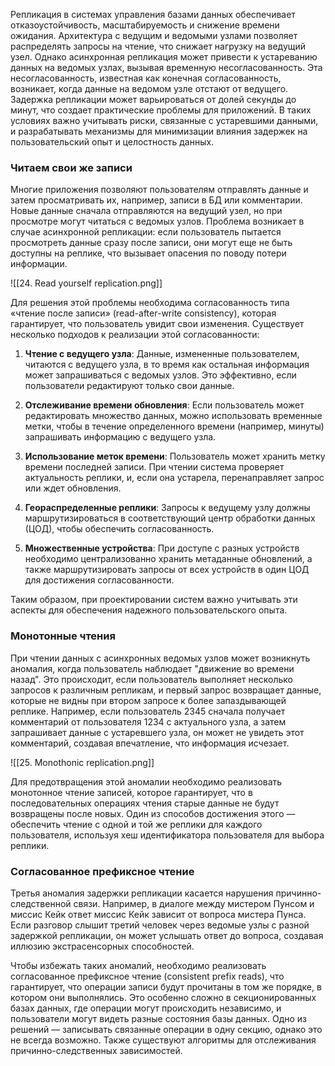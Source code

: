 Репликация в системах управления базами данных обеспечивает отказоустойчивость, масштабируемость и снижение времени ожидания. Архитектура с ведущим и ведомыми узлами позволяет распределять запросы на чтение, что снижает нагрузку на ведущий узел. Однако асинхронная репликация может привести к устареванию данных на ведомых узлах, вызывая временную несогласованность. Эта несогласованность, известная как конечная согласованность, возникает, когда данные на ведомом узле отстают от ведущего. Задержка репликации может варьироваться от долей секунды до минут, что создает практические проблемы для приложений. В таких условиях важно учитывать риски, связанные с устаревшими данными, и разрабатывать механизмы для минимизации влияния задержек на пользовательский опыт и целостность данных.

### Читаем свои же записи

Многие приложения позволяют пользователям отправлять данные и затем просматривать их, например, записи в БД или комментарии. Новые данные сначала отправляются на ведущий узел, но при просмотре могут читаться с ведомых узлов. Проблема возникает в случае асинхронной репликации: если пользователь пытается просмотреть данные сразу после записи, они могут еще не быть доступны на реплике, что вызывает опасения по поводу потери информации.

![[24. Read yourself replication.png]]

Для решения этой проблемы необходима согласованность типа «чтение после записи» (read-after-write consistency), которая гарантирует, что пользователь увидит свои изменения. Существует несколько подходов к реализации этой согласованности:

1. **Чтение с ведущего узла**: Данные, измененные пользователем, читаются с ведущего узла, в то время как остальная информация может запрашиваться с ведомых узлов. Это эффективно, если пользователи редактируют только свои данные.

2. **Отслеживание времени обновления**: Если пользователь может редактировать множество данных, можно использовать временные метки, чтобы в течение определенного времени (например, минуты) запрашивать информацию с ведущего узла.

3. **Использование меток времени**: Пользователь может хранить метку времени последней записи. При чтении система проверяет актуальность реплики, и, если она устарела, перенаправляет запрос или ждет обновления.

4. **Геораспределенные реплики**: Запросы к ведущему узлу должны маршрутизироваться в соответствующий центр обработки данных (ЦОД), чтобы обеспечить согласованность.

5. **Множественные устройства**: При доступе с разных устройств необходимо централизованно хранить метаданные обновлений, а также маршрутизировать запросы от всех устройств в один ЦОД для достижения согласованности. 

Таким образом, при проектировании систем важно учитывать эти аспекты для обеспечения надежного пользовательского опыта.

### Монотонные чтения

При чтении данных с асинхронных ведомых узлов может возникнуть аномалия, когда пользователь наблюдает "движение во времени назад". Это происходит, если пользователь выполняет несколько запросов к различным репликам, и первый запрос возвращает данные, которые не видны при втором запросе к более запаздывающей реплике. Например, если пользователь 2345 сначала получает комментарий от пользователя 1234 с актуального узла, а затем запрашивает данные с устаревшего узла, он может не увидеть этот комментарий, создавая впечатление, что информация исчезает.

![[25. Monothonic replication.png]]

Для предотвращения этой аномалии необходимо реализовать монотонное чтение записей, которое гарантирует, что в последовательных операциях чтения старые данные не будут возвращены после новых. Один из способов достижения этого — обеспечить чтение с одной и той же реплики для каждого пользователя, используя хеш идентификатора пользователя для выбора реплики.

### Согласованное префиксное чтение

Третья аномалия задержки репликации касается нарушения причинно-следственной связи. Например, в диалоге между мистером Пунсом и миссис Кейк ответ миссис Кейк зависит от вопроса мистера Пунса. Если разговор слышит третий человек через ведомые узлы с разной задержкой репликации, он может услышать ответ до вопроса, создавая иллюзию экстрасенсорных способностей.

Чтобы избежать таких аномалий, необходимо реализовать согласованное префиксное чтение (consistent prefix reads), что гарантирует, что операции записи будут прочитаны в том же порядке, в котором они выполнялись. Это особенно сложно в секционированных базах данных, где операции могут происходить независимо, и пользователи могут видеть разные состояния базы данных. Одно из решений — записывать связанные операции в одну секцию, однако это не всегда возможно. Также существуют алгоритмы для отслеживания причинно-следственных зависимостей.